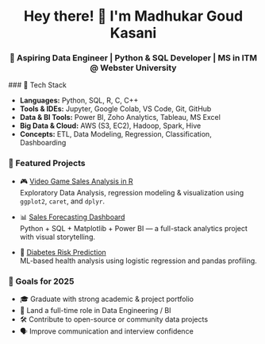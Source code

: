 <h1 align="center">Hey there! 👋 I'm Madhukar Goud Kasani</h1>
<h3 align="center">🚀 Aspiring Data Engineer | Python & SQL Developer | MS in ITM @ Webster University</h3>
### 🧰 Tech Stack

- **Languages:** Python, SQL, R, C, C++
- **Tools & IDEs:** Jupyter, Google Colab, VS Code, Git, GitHub
- **Data & BI Tools:** Power BI, Zoho Analytics, Tableau, MS Excel
- **Big Data & Cloud:** AWS (S3, EC2), Hadoop, Spark, Hive
- **Concepts:** ETL, Data Modeling, Regression, Classification, Dashboarding
### 🚀 Featured Projects

- 🎮 [Video Game Sales Analysis in R](https://github.com/Madhukarkasani/video-game-sales-analysis-r)  
  Exploratory Data Analysis, regression modeling & visualization using `ggplot2`, `caret`, and `dplyr`.

- 📊 [Sales Forecasting Dashboard](https://github.com/Madhukarkasani/sales-forecast-dashboard)  
  Python + SQL + Matplotlib + Power BI — a full-stack analytics project with visual storytelling.

- 💉 [Diabetes Risk Prediction](https://github.com/Madhukarkasani/diabetes-risk-analysis)  
  ML-based health analysis using logistic regression and pandas profiling.
### 🎯 Goals for 2025

- 🎓 Graduate with strong academic & project portfolio
- 💼 Land a full-time role in Data Engineering / BI
- 🛠️ Contribute to open-source or community data projects
- 🗣️ Improve communication and interview confidence
